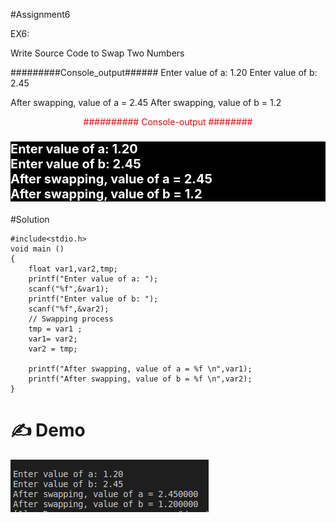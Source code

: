 #Assignment6

EX6:

Write Source Code to Swap Two Numbers

#########Console_output######
Enter value of a: 1.20
Enter value of b: 2.45

After swapping, value of a = 2.45
After swapping, value of b = 1.2
<p style =" color : red; text-align :center ">########## Console-output ########</p>

### <p style ="color : white; background-color : black ;text-align : left ; font-size:20px " > Enter value of a: 1.20  <br> Enter value of b: 2.45 <br>After swapping, value of a = 2.45 <br> After swapping, value of b = 1.2 </p> 

#Solution 


    #include<stdio.h>
    void main ()
    {
        float var1,var2,tmp;
        printf("Enter value of a: ");
        scanf("%f",&var1);
        printf("Enter value of b: ");
        scanf("%f",&var2);
        // Swapping process 
        tmp = var1 ;
        var1= var2;
        var2 = tmp; 

        printf("After swapping, value of a = %f \n",var1);
        printf("After swapping, value of b = %f \n",var2);
    }
# :writing_hand: Demo 
![image_demo](./s.png)